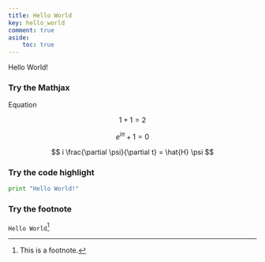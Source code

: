 ```yaml
---
title: Hello World
key: hello_world
comment: true
aside:
    toc: true
---
```


Hello World! <!--more-->

### Try the Mathjax

Equation

$$
1 + 1 = 2
$$

$$
e^{i \pi} + 1 = 0
\label{eq:math_1}
$$

$$
i \frac{\partial \psi}{\partial t} = \hat{H} \psi
$$

### Try the code highlight

```python
print "Hello World!"
```

### Try the footnote

`Hello World`[^1]

[^1]: This is a footnote.

